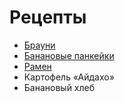 # Рецепты

- [Брауни](brownie.md)
- [Банановые панкейки](banana.md)
- [Рамен](ramen.md)
- Картофель «Айдахо»
- Банановый хлеб
